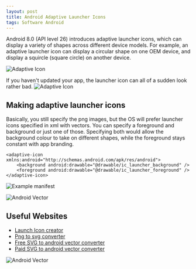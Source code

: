 ```yaml
---
layout: post
title: Android Adaptive Launcher Icons
tags: Software Android
---
```

Android 8.0 (API level 26) introduces adaptive launcher icons, which can display a variety of shapes across different device models. For example, an adaptive launcher icon can display a circular shape on one OEM device, and display a squircle (square circle) on another device.

![Adaptive Icon](https://developer.android.com/guide/practices/ui_guidelines/images/NB_Icon_Mask_Shapes_Ext_02.gif)

If you haven't updated your app, the launcher icon can all of a sudden look rather bad.
![Adaptive Icon](https://cdn-images-1.medium.com/max/1600/1*pK3VrY7GMQ2bGylStOLnYg.png)

## Making adaptive launcher icons

Basically, you still specify the png images, but the OS will prefer launcher icons specified in xml with vectors. You can specify a foreground and background or just one of those. Specifying both would allow the background colour to take on different shapes, while the foreground stays constant with app branding.

```
<adaptive-icon xmlns:android="http://schemas.android.com/apk/res/android">
    <background android:drawable="@drawable/ic_launcher_background" />
    <foreground android:drawable="@drawable/ic_launcher_foreground" />
</adaptive-icon>
```

![Example manifest](https://drive.google.com/uc?export=view&id=15oPCWvcyyBC4q-KN7nq5OHkZ8VK5ntZY)

![Android Vector](https://drive.google.com/uc?export=view&id=1B4XXidfI3dsWQvacwDQPrc1VA3039G_t)

## Useful Websites

* [Launch Icon creator](https://jgilfelt.github.io/AndroidAssetStudio/icons-launcher.html)
* [Png to svg converter](https://www.pngtosvg.com/)
* [Free SVG to android vector converter](https://inloop.github.io/svg2android/)
* [Paid SVG to android vector converter](https://svg2vector.com/)


![Android Vector](https://drive.google.com/uc?export=view&id=1DWXez0FhTjSxRqvgjqPncTyNWkrtUEFn)
